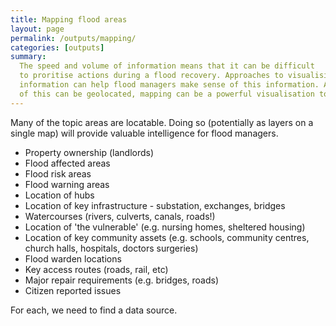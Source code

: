 ```yaml
---
title: Mapping flood areas
layout: page
permalink: /outputs/mapping/
categories: [outputs]
summary:
  The speed and volume of information means that it can be difficult
  to proritise actions during a flood recovery. Approaches to visualising
  information can help flood managers make sense of this information. As much
  of this can be geolocated, mapping can be a powerful visualisation tool.
---
```


Many of the topic areas are locatable. Doing so (potentially as layers on a single map) will provide valuable intelligence for flood managers.

- Property ownership (landlords)
- Flood affected areas
- Flood risk areas
- Flood warning areas
- Location of hubs
- Location of key infrastructure - substation, exchanges, bridges
- Watercourses (rivers, culverts, canals, roads!)
- Location of 'the vulnerable' (e.g. nursing homes, sheltered housing)
- Location of key community assets (e.g. schools, community centres, church halls, hospitals, doctors surgeries)
- Flood warden locations
- Key access routes (roads, rail, etc)
- Major repair requirements (e.g. bridges, roads)
- Citizen reported issues

For each, we need to find a data source.
